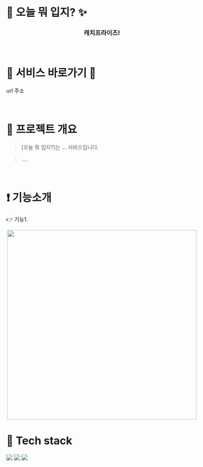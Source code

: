 # :paperclip: 오늘 뭐 입지? :sparkles:

### <p align="center">캐치프라이즈!<p>

<br>

# :sparkling_heart: 서비스 바로가기 :sparkling_heart:

url 주소

<br>

# :dizzy: 프로젝트 개요

> [오늘 뭐 입지?]는 ... 서비스입니다.

> ....

<br/>

# :exclamation: 기능소개

:point_right: 기능1.

<p align="center"><img src="" width="500px"></p>


# :balloon: Tech stack

<img src="https://img.shields.io/badge/-React-61DAFB?logo=react&logoColor=white&style=for-the-badge"/>

<img src="https://img.shields.io/badge/Styled_Components-DB7093?style=for-the-badge&logo=styledcomponents&logoColor=white"/>

<img src="https://img.shields.io/badge/Prettier-F7B93E?style=for-the-badge&logo=prettier&logoColor=white"/>

